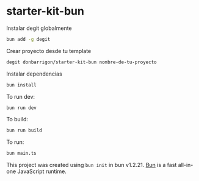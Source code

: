 # starter-kit-bun

Instalar degit globalmente

```bash
bun add -g degit
```

Crear proyecto desde tu template

```bash
degit donbarrigon/starter-kit-bun nombre-de-tu-proyecto
```

Instalar dependencias

```bash
bun install
```

To run dev:

```bash
bun run dev
```

To build:

```bash
bun run build
```

To run:

```bash
bun main.ts
```

This project was created using `bun init` in bun v1.2.21. [Bun](https://bun.com) is a fast all-in-one JavaScript runtime.
